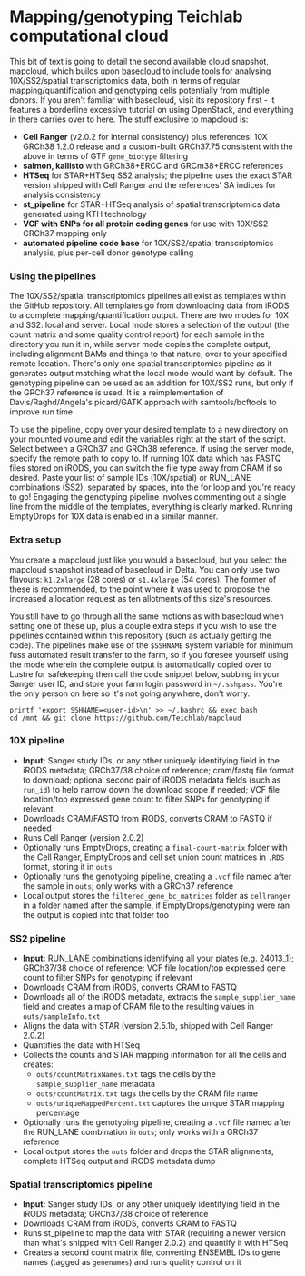 # Mapping/genotyping Teichlab computational cloud

This bit of text is going to detail the second available cloud snapshot, mapcloud, which builds upon [basecloud](https://github.com/Teichlab/basecloud) to include tools for analysing 10X/SS2/spatial transcriptomics data, both in terms of regular mapping/quantification and genotyping cells potentially from multiple donors. If you aren't familiar with basecloud, visit its repository first - it features a borderline excessive tutorial on using OpenStack, and everything in there carries over to here. The stuff exclusive to mapcloud is:

* **Cell Ranger** (v2.0.2 for internal consistency) plus references: 10X GRCh38 1.2.0 release and a custom-built GRCh37.75 consistent with the above in terms of GTF `gene_biotype` filtering
* **salmon, kallisto** with GRCh38+ERCC and GRCm38+ERCC references
* **HTSeq** for STAR+HTSeq SS2 analysis; the pipeline uses the exact STAR version shipped with Cell Ranger and the references' SA indices for analysis consistency
* **st_pipeline** for STAR+HTSeq analysis of spatial transcriptomics data generated using KTH technology
* **VCF with SNPs for all protein coding genes** for use with 10X/SS2 GRCh37 mapping only
* **automated pipeline code base** for 10X/SS2/spatial transcriptomics analysis, plus per-cell donor genotype calling

### Using the pipelines

The 10X/SS2/spatial transcriptomics pipelines all exist as templates within the GitHub repository. All templates go from downloading data from iRODS to a complete mapping/quantification output. There are two modes for 10X and SS2: local and server. Local mode stores a selection of the output (the count matrix and some quality control report) for each sample in the directory you run it in, while server mode copies the complete output, including alignment BAMs and things to that nature, over to your specified remote location. There's only one spatial transcriptomics pipeline as it generates output matching what the local mode would want by default. The genotyping pipeline can be used as an addition for 10X/SS2 runs, but only if the GRCh37 reference is used. It is a reimplementation of Davis/Raghd/Angela's picard/GATK approach with samtools/bcftools to improve run time.

To use the pipeline, copy over your desired template to a new directory on your mounted volume and edit the variables right at the start of the script. Select between a GRCh37 and GRCh38 reference. If using the server mode, specify the remote path to copy to. If running 10X data which has FASTQ files stored on iRODS, you can switch the file type away from CRAM if so desired. Paste your list of sample IDs (10X/spatial) or RUN_LANE combinations (SS2), separated by spaces, into the for loop and you're ready to go! Engaging the genotyping pipeline involves commenting out a single line from the middle of the templates, everything is clearly marked. Running EmptyDrops for 10X data is enabled in a similar manner.

### Extra setup

You create a mapcloud just like you would a basecloud, but you select the mapcloud snapshot instead of basecloud in Delta. You can only use two flavours: `k1.2xlarge` (28 cores) or `s1.4xlarge` (54 cores). The former of these is recommended, to the point where it was used to propose the increased allocation request as ten allotments of this size's resources.

You still have to go through all the same motions as with basecloud when setting one of these up, plus a couple extra steps if you wish to use the pipelines contained within this repository (such as actually getting the code). The pipelines make use of the `$SSHNAME` system variable for minimum fuss automated result transfer to the farm, so if you foresee yourself using the mode wherein the complete output is automatically copied over to Lustre for safekeeping then call the code snippet below, subbing in your Sanger user ID, and store your farm login password in `~/.sshpass`. You're the only person on here so it's not going anywhere, don't worry.

	printf 'export SSHNAME=<user-id>\n' >> ~/.bashrc && exec bash
	cd /mnt && git clone https://github.com/Teichlab/mapcloud

### 10X pipeline
* **Input:** Sanger study IDs, or any other uniquely identifying field in the iRODS metadata; GRCh37/38 choice of reference; cram/fastq file format to download; optional second pair of iRODS metadata fields (such as `run_id`) to help narrow down the download scope if needed; VCF file location/top expressed gene count to filter SNPs for genotyping if relevant
* Downloads CRAM/FASTQ from iRODS, converts CRAM to FASTQ if needed
* Runs Cell Ranger (version 2.0.2)
* Optionally runs EmptyDrops, creating a `final-count-matrix` folder with the Cell Ranger, EmptyDrops and cell set union count matrices in `.RDS` format, storing it in `outs`
* Optionally runs the genotyping pipeline, creating a `.vcf` file named after the sample in `outs`; only works with a GRCh37 reference
* Local output stores the `filtered_gene_bc_matrices` folder as `cellranger` in a folder named after the sample, if EmptyDrops/genotyping were ran the output is copied into that folder too

### SS2 pipeline
* **Input:** RUN_LANE combinations identifying all your plates (e.g. 24013_1); GRCh37/38 choice of reference; VCF file location/top expressed gene count to filter SNPs for genotyping if relevant
* Downloads CRAM from iRODS, converts CRAM to FASTQ
* Downloads all of the iRODS metadata, extracts the `sample_supplier_name` field and creates a map of CRAM file to the resulting values in `outs/sampleInfo.txt`
* Aligns the data with STAR (version 2.5.1b, shipped with Cell Ranger 2.0.2)
* Quantifies the data with HTSeq
* Collects the counts and STAR mapping information for all the cells and creates:
	-	`outs/countMatrixNames.txt` tags the cells by the `sample_supplier_name` metadata
	-	`outs/countMatrix.txt` tags the cells by the CRAM file name
	-	`outs/uniqueMappedPercent.txt` captures the unique STAR mapping percentage
* Optionally runs the genotyping pipeline, creating a `.vcf` file named after the RUN_LANE combination in `outs`; only works with a GRCh37 reference
* Local output stores the `outs` folder and drops the STAR alignments, complete HTSeq output and iRODS metadata dump

### Spatial transcriptomics pipeline
* **Input:** Sanger study IDs, or any other uniquely identifying field in the iRODS metadata; GRCh37/38 choice of reference
* Downloads CRAM from iRODS, converts CRAM to FASTQ
* Runs st_pipeline to map the data with STAR (requiring a newer version than what's shipped with Cell Ranger 2.0.2) and quantify it with HTSeq
* Creates a second count matrix file, converting ENSEMBL IDs to gene names (tagged as `genenames`) and runs quality control on it
